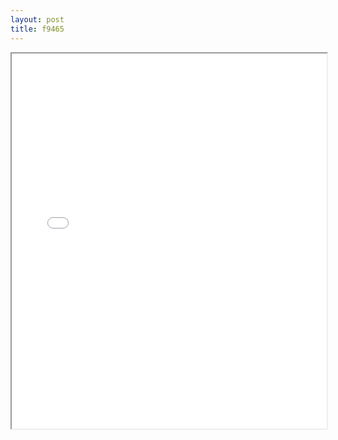 ```yaml
---
layout: post
title: f9465
---
```


<div class="pdf-container">
<iframe src="ea/assets/pdfs/f9465.pdf" height="600" width="100%" allowFullScreen="true"></iframe>
</div>


